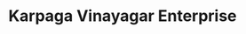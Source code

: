 ---
title: "Karpaga Vinayagar Enterprise"
url: /puducherry/karpaga-vinayagar-enterprise/
shop: electrical
---